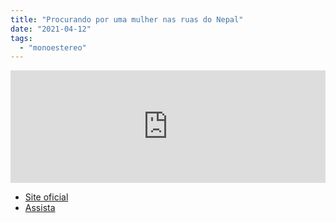 ```yaml
---
title: "Procurando por uma mulher nas ruas do Nepal"
date: "2021-04-12"
tags: 
  - "monoestereo"
---
```


<iframe style="width: 100%; height: 180px;" src="https://anchor.fm/monoestereo/embed/episodes/Procurando-por-uma-mulher-nas-ruas-do-Nepal-eumugp" width="100%" height="180px" frameborder="0" scrolling="no"></iframe>

- [Site oficial](https://www.lookingforalady.com/)
- [Assista](https://lookingforaladyfilm.eventive.org/welcome)

